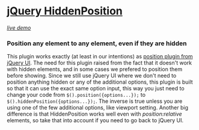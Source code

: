 <div class="span12">
    <h1><a href="http://www.garralab.com/hiddenposition.php">jQuery HiddenPosition</a></h1> <i><a href="http://www.garralab.com/hiddenposition.php">live demo</a></i>
    <h3>Position any element to any element, even if they are hidden</h3>
    <p>
    This plugin works exactly (at least in our intentions) as <a href="http://jqueryui.com/demos/position/" title="external link"><i class="icon-share"></i>position plugin from jQuery UI</a>.
    The need for this plugin raised from the fact that it doesn't work with hidden elements, and in some cases we prefered to position them before showing.
    Since we still use jQuery UI where we don't need to position anything hidden or any of the additional options, this plugin is built so that it can use the exact same option input, this way you just need to change your code from <code class="language-js">$().position({options...});</code> to <code class="language-js">$().hiddenPosition({options...});</code>.
    The inverse is true unless you are using one of the few additional options, like viewport setting. Another big difference is that HiddenPosition works well even with <i>position:relative</i> elements, so take that into account if you need to go back to jQuery UI.
    </p>
</div>